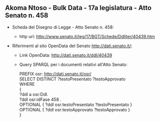 ## Akoma Ntoso - Bulk Data - 17a legislatura - Atto Senato n. 458 ##

* Scheda del Disegno di Legge - Atto Senato n. 458:
	* http url: http://www.senato.it/leg/17/BGT/Schede/Ddliter/40439.htm

* Riferimenti al sito OpenData del Senato http://dati.senato.it/:
	* Link OpenData: http://dati.senato.it/ddl/40439
	* Query SPARQL per i documenti relativi all'Atto Senato:

        PREFIX osr: <http://dati.senato.it/osr/>  
		SELECT DISTINCT ?testoPresentato ?testoApprovato  
		WHERE  
		{  
		    ?ddl a osr:Ddl.  
		    ?ddl osr:idFase 458 .  
		    OPTIONAL { ?ddl osr:testoPresentato ?testoPresentato }  
		    OPTIONAL { ?ddl osr:testoApprovato ?testoApprovato }  
		}
		